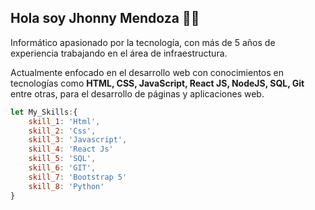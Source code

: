 
## Hola soy Jhonny Mendoza :technologist: 


Informático apasionado por la tecnología, con más de 5 años de experiencia trabajando en el área de infraestructura. 

Actualmente enfocado en el desarrollo web con conocimientos en tecnologías como **HTML, CSS, JavaScript, React JS, NodeJS, SQL, Git** entre otras, para el desarrollo de páginas y aplicaciones web.



```javascript
let My_Skills:{
    skill_1: 'Html',
    skill_2: 'Css',
    skill_3: 'Javascript',
    skill_4: 'React Js'
    skill_5: 'SQL',
    skill_6: 'GIT',
    skill_7: 'Bootstrap 5'
    skill_8: 'Python'
}
 ```
<!--
**jhomen11/jhomen11** is a ✨ _special_ ✨ repository because its `README.md` (this file) appears on your GitHub profile.

Here are some ideas to get you started:

- 🔭 I’m currently working on ...
- 🌱 I’m currently learning ...
- 👯 I’m looking to collaborate on ...
- 🤔 I’m looking for help with ...
- 💬 Ask me about ...
- 📫 How to reach me: ...
- 😄 Pronouns: ...
- ⚡ Fun fact: ...
-->
